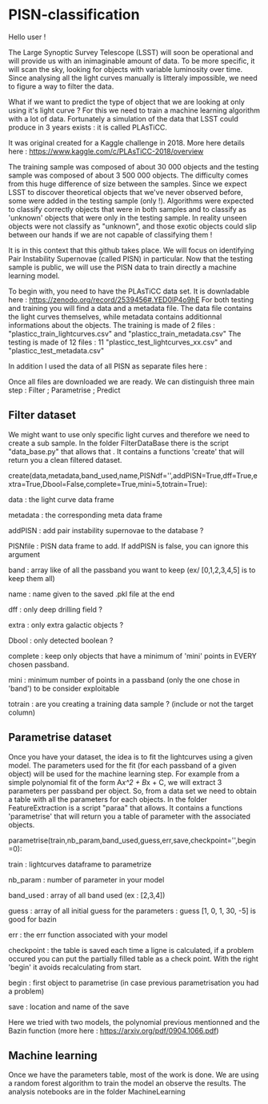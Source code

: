 # PISN-classification

Hello user ! 

The Large Synoptic Survey Telescope (LSST) will soon be operational and will provide us with an inimaginable amount of data. To be more specific, it will scan the sky, looking for objects with variable luminosity over time. Since analysing all the light curves manually is litteraly impossible, we need to figure a way to filter the data.

What if we want to predict the type of object that we are looking at only using it's light curve ? For this we need to train a machine learning algorithm with a lot of data. Fortunately a simulation of the data that LSST could produce in 3 years exists : it is called PLAsTiCC.

It was original created for a Kaggle challenge in 2018. More here details here : https://www.kaggle.com/c/PLAsTiCC-2018/overview

The training sample was composed of about 30 000 objects and the testing sample was composed of about 3 500 000 objects. The difficulty comes from this huge difference of size between the samples. 
Since we expect LSST to discover theoretical objects that we've never observed before, some were added in the testing sample (only !). Algorithms were expected to classify correctly objects that were in both samples and to classify as 'unknown' objects that were only in the testing sample. In reality unseen objects were not classify as "unknown", and those exotic objects could slip between our hands if we are not capable of classifying them !

It is in this context that this github takes place. We will focus on identifying Pair Instability Supernovae (called PISN) in particular. Now that the testing sample is public, we will use the PISN data to train directly a machine learning model.

To begin with, you need to have the PLAsTiCC data set. It is downladable here : https://zenodo.org/record/2539456#.YED0lP4o9hE
For both testing and training you will find a data and a metadata file. The data file contains the light curves themselves, while metadata contains additionnal informations about the objects.
The training is made of 2 files : "plasticc_train_lightcurves.csv" and "plasticc_train_metadata.csv" 
The testing is made of 12 files : 11 "plasticc_test_lightcurves_xx.csv" and "plasticc_test_metadata.csv"

In addition I used the data of all PISN as separate files here : 

Once all files are downloaded we are ready. We can distinguish three main step : Filter ; Parametrise ; Predict

## Filter dataset

We might want to use only specific light curves and therefore we need to create a sub sample. In the folder FilterDataBase there is the script "data_base.py" that allows that . It contains a functions 'create' that will return you a clean filtered dataset.

  create(data,metadata,band_used,name,PISNdf='',addPISN=True,dff=True,extra=True,Dbool=False,complete=True,mini=5,totrain=True):
 
 
 
 data : the light curve data frame
 
 metadata : the corresponding meta data frame
 
 addPISN : add pair instability supernovae to the database ?
 
 PISNfile : PISN data frame to add. If addPISN is false, you can ignore this argument
 
 band : array like of all the passband you want to keep (ex/ [0,1,2,3,4,5] is to keep them all)
 
 name : name given to the saved .pkl file at the end
 
 dff : only deep drilling field ?
 
 extra : only extra galactic objects ?
 
 Dbool : only detected boolean ?
 
 complete : keep only objects that have a minimum of 'mini' points in EVERY chosen passband. 
 
 mini : minimum number of points in a passband (only the one chose in 'band') to be consider exploitable
 
 totrain : are you creating a training data sample ? (include or not the target column)
  
## Parametrise dataset

Once you have your dataset, the idea is to fit the lightcurves using a given model. The parameters used for the fit (for each passband of a given object) will be used for the machine learning step. For example from a simple polynomial fit of the form A*x^2 + B*x + C,  we will extract 3 parameters per passband per object.
So, from a data set we need to obtain a table with all the parameters for each objects. In the folder FeatureExtraction is a script "paraa" that allows. It contains a functions 'parametrise' that will return you a table of parameter with the associated objects.

  parametrise(train,nb_param,band_used,guess,err,save,checkpoint='',begin=0):
 
 

 train : lightcurves dataframe to parametrize
 
 nb_param : number of parameter in your model
 
 band_used : array of all band used (ex : [2,3,4])
 
 guess : array of all initial guess for the parameters : guess [1, 0, 1, 30, -5] is good for bazin
 
 err : the err function associated with your model
 
 checkpoint : the table is saved each time a ligne is calculated, if a problem occured you can put the partially filled table as a check point. With the right  'begin' it avoids recalculating from start.
 
 begin : first object to parametrise (in case previous parametrisation you had a problem)
 
 save : location and name of the save

Here we tried with two models, the polynomial previous mentionned and the Bazin function (more here : https://arxiv.org/pdf/0904.1066.pdf) 

## Machine learning

Once we have the parameters table, most of the work is done. We are using a random forest algorithm to train the model an observe the results. The analysis notebooks are in the folder MachineLearning
